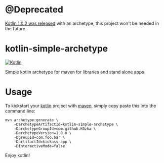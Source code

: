 @Deprecated
===========

[Kotlin 1.0.2 was released](https://blog.jetbrains.com/kotlin/2016/05/kotlin-1-0-2-is-here/) with an archetype, this project won't be needed in the future.

kotlin-simple-archetype
=======================

[![Kotlin](https://img.shields.io/badge/kotlin-1.0.0-blue.svg)](http://kotlinlang.org)

Simple kotlin archetype for maven for libraries and stand alone apps

Usage
=====

To kickstart your [kotlin](http://kotlinlang.org/) project with [maven](http://maven.apache.org/), simply copy paste this into the command line:

```
mvn archetype:generate \
    -DarchetypeArtifactId=kotlin-simple-archetype \
    -DarchetypeGroupId=com.github.K0zka \
    -DarchetypeVersion=1.0.0 \
    -DgroupId=com.foo.bar \
    -DartifactId=kickass-app \
    -DinteractiveMode=false
```
Enjoy kotlin!
